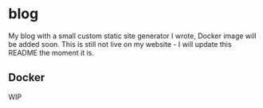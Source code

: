 # blog
My blog with a small custom static site generator I wrote, Docker image will be added soon.
This is still not live on my website - I will update this README the moment it is.

## Docker
WIP